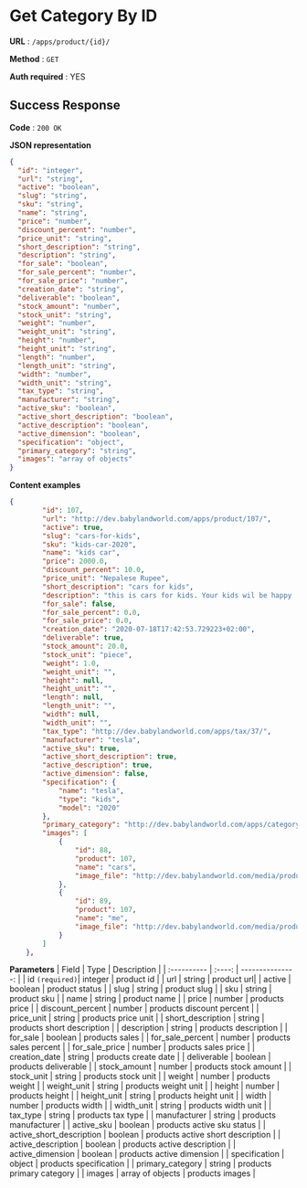# Get Category By ID

**URL** : `/apps/product/{id}/`

**Method** : `GET`

**Auth required** : YES

## Success Response

**Code** : `200 OK`

**JSON representation**

```json
{
  "id": "integer",
  "url": "string",
  "active": "boolean",
  "slug": "string",
  "sku": "string",
  "name": "string",
  "price": "number",
  "discount_percent": "number",
  "price_unit": "string",
  "short_description": "string",
  "description": "string",
  "for_sale": "boolean",
  "for_sale_percent": "number",
  "for_sale_price": "number",
  "creation_date": "string",
  "deliverable": "boolean",
  "stock_amount": "number",
  "stock_unit": "string",
  "weight": "number",
  "weight_unit": "string",
  "height": "number",
  "height_unit": "string",
  "length": "number",
  "length_unit": "string",
  "width": "number",
  "width_unit": "string",
  "tax_type": "string",
  "manufacturer": "string",
  "active_sku": "boolean",
  "active_short_description": "boolean",
  "active_description": "boolean",
  "active_dimension": "boolean",
  "specification": "object",
  "primary_category": "string",
  "images": "array of objects"
}
```

**Content examples**

```json
{
        "id": 107,
        "url": "http://dev.babylandworld.com/apps/product/107/",
        "active": true,
        "slug": "cars-for-kids",
        "sku": "kids-car-2020",
        "name": "kids car",
        "price": 2000.0,
        "discount_percent": 10.0,
        "price_unit": "Nepalese Rupee",
        "short_description": "cars for kids",
        "description": "this is cars for kids. Your kids wil be happy !!!hshhspii;hdbbcbbhhskjsj;fnnhdjhdkn;djsj",
        "for_sale": false,
        "for_sale_percent": 0.0,
        "for_sale_price": 0.0,
        "creation_date": "2020-07-18T17:42:53.729223+02:00",
        "deliverable": true,
        "stock_amount": 20.0,
        "stock_unit": "piece",
        "weight": 1.0,
        "weight_unit": "",
        "height": null,
        "height_unit": "",
        "length": null,
        "length_unit": "",
        "width": null,
        "width_unit": "",
        "tax_type": "http://dev.babylandworld.com/apps/tax/37/",
        "manufacturer": "tesla",
        "active_sku": true,
        "active_short_description": true,
        "active_description": true,
        "active_dimension": false,
        "specification": {
            "name": "tesla",
            "type": "kids",
            "model": "2020"
        },
        "primary_category": "http://dev.babylandworld.com/apps/category/121/",
        "images": [
            {
                "id": 88,
                "product": 107,
                "name": "cars",
                "image_file": "http://dev.babylandworld.com/media/products/logo.jpg"
            },
            {
                "id": 89,
                "product": 107,
                "name": "me",
                "image_file": "http://dev.babylandworld.com/media/products/es6.jpeg"
            }
        ]
    },
```

**Parameters**
| Field | Type | Description |
| :---------- | :----: | ---------------: |
| id `(required)`| integer | product id |
| url | string | product url|
| active | boolean | product status |
| slug | string | product slug |
| sku | string | product sku |
| name | string | product name |
| price | number | products price |
| discount_percent | number | products discount percent |
| price_unit | string | products price unit |
| short_description | string | products short description |
| description | string | products description |
| for_sale | boolean | products sales |
| for_sale_percent | number | products sales percent |
| for_sale_price | number | products sales price |
| creation_date | string | products create date |
| deliverable | boolean | products deliverable |
| stock_amount | number | products stock amount |
| stock_unit | string | products stock unit |
| weight | number | products weight |
| weight_unit | string | products weight unit |
| height | number | products height |
| height_unit | string | products height unit |
| width | number | products width |
| width_unit | string | products width unit |
| tax_type | string | products tax type |
| manufacturer | string | products manufacturer |
| active_sku | boolean | products active sku status |
| active_short_description | boolean | products active short description |
| active_description | boolean | products active description |
| active_dimension | boolean | products active dimension |
| specification | object | products specification |
| primary_category | string | products primary category |
| images | array of objects | products images |
